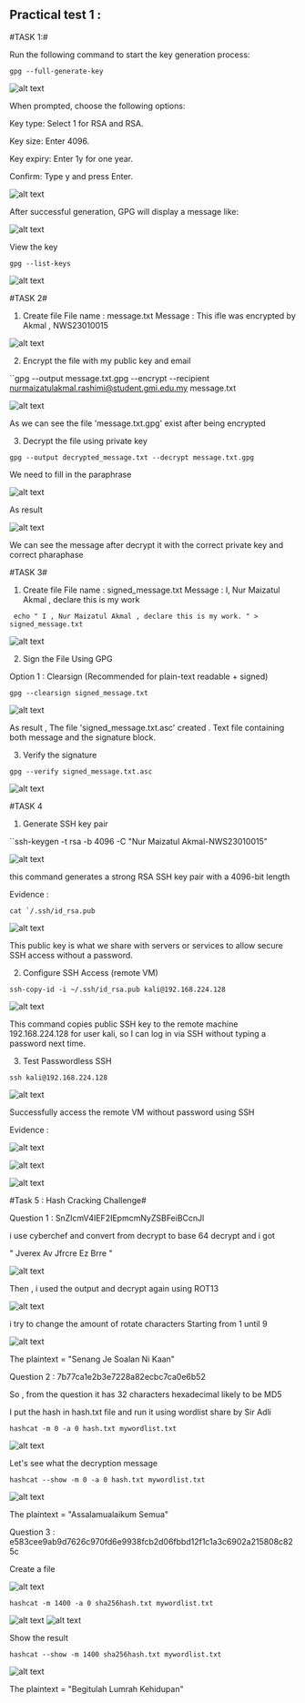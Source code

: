 ## Practical test 1 : ##

#TASK 1:#

Run the following command to start the key generation process:

``gpg --full-generate-key``


![alt text](screenshots/image-2.png)

When prompted, choose the following options:

Key type: Select 1 for RSA and RSA.

Key size: Enter 4096.

Key expiry: Enter 1y for one year.

Confirm: Type y and press Enter.

![alt text](screenshots/image-1.png)

After successful generation, GPG will display a message like:

![alt text](screenshots/image.png)

View the key 

``gpg --list-keys``

![alt text](screenshots/image-3.png)

#TASK 2#

1. Create file 
File name : message.txt
Message : This ifle was encrypted by Akmal , NWS23010015

![alt text](screenshots/image-4.png)

2. Encrypt the file with my public key and email

``gpg --output message.txt.gpg --encrypt --recipient nurmaizatulakmal.rashimi@student.gmi.edu.my message.txt

![alt text](screesnshots/image-6.png)

As we can see the file 'message.txt.gpg' exist after being encrypted

3. Decrypt the file using private key

``gpg --output decrypted_message.txt --decrypt message.txt.gpg``

We need to fill in the paraphrase

![alt text](screenshots/image-7.png)

As result

![alt text](screenshots/image-8.png)

We can see the message after decrypt it with the correct private key and correct pharaphase

#TASK 3#

1. Create file
File name : signed_message.txt
Message : I, Nur Maizatul Akmal , declare this is my work

`` echo " I , Nur Maizatul Akmal , declare this is my work. " > signed_message.txt``

![alt text](screenshots/image-9.png)

2. Sign the File Using GPG

Option 1 : Clearsign (Recommended for plain-text readable + signed)

``gpg --clearsign signed_message.txt``

![alt text](screenshots/image-10.png)

As result , The file 'signed_message.txt.asc' created . Text file containing both message and the signature block.

3. Verify the signature

``gpg --verify signed_message.txt.asc``

![alt text](screenshots/image-11.png)

#TASK 4 

1. Generate SSH key pair

``ssh-keygen -t rsa -b 4096 -C "Nur Maizatul Akmal-NWS23010015"

![alt text](screeenshots/image-12.png)

this command generates a strong RSA SSH key pair with a 4096-bit length

Evidence :

``cat `/.ssh/id_rsa.pub``

![alt text](screenshots/image-13.png)

This public key is what we share with servers or services to allow secure SSH access without a password.

2. Configure SSH Access (remote VM)

``ssh-copy-id -i ~/.ssh/id_rsa.pub kali@192.168.224.128``

![alt text](screenshots/image-14.png)

 This command copies public SSH key to the remote machine 192.168.224.128 for user kali, so I can log in via SSH without typing a password next time.

3. Test Passwordless SSH

``ssh kali@192.168.224.128``

![alt text](screenshots/image-16.png)


Successfully access the remote VM without password using SSH

Evidence :

![alt text](screenshots/image-18.png)

![alt text](screenshots/image-19.png)

![alt text](screenshots/image-17.png)


#Task 5 : Hash Cracking Challenge#

Question 1 : SnZlcmV4IEF2IEpmcmNyZSBFeiBCcnJl

i use cyberchef and convert from decrypt to base 64
decrypt and i got 

" Jverex Av Jfrcre Ez Brre "

![alt text](screenshots/image-20.png)

Then , i used the output and decrypt again using ROT13

![alt text](screenshots/image-21.png)

i try to change the amount of rotate characters
Starting from 1 until 9

![alt text](screenshots/image-22.png)

The plaintext = "Senang Je Soalan Ni Kaan"

Question 2 : 7b77ca1e2b3e7228a82ecbc7ca0e6b52

So , from the question it has 32 characters hexadecimal likely to be MD5

I put the hash in hash.txt file and run it using wordlist share by Sir Adli

``hashcat -m 0 -a 0 hash.txt mywordlist.txt``


![alt text](screenshots/image-23.png)

Let's see what the decryption message

``hashcat --show -m 0 -a 0 hash.txt mywordlist.txt``

![alt text](screenshots/image-24.png)

The plaintext = "Assalamualaikum Semua"

Question 3 : e583cee9ab9d7626c970fd6e9938fcb2d06fbbd12f1c1a3c6902a215808c825c

Create a file

![alt text](screenshots/image-25.png)

``hashcat -m 1400 -a 0 sha256hash.txt mywordlist.txt``

![alt text](screenshots/image-26.png)
![alt text](screenshots/image-27.png)

Show the result 

``hashcat --show -m 1400 sha256hash.txt mywordlist.txt``

![alt text](screenshots/image-28.png)

The plaintext = "Begitulah Lumrah Kehidupan"



 